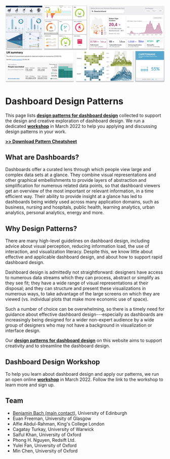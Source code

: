 ![](docs/assets/figures/teaser-dashboards.png)

# Dashboard Design Patterns

This page lists **[design patterns for dashboard design](patterns.html)** collected to support the design and creative exploration of dashboard design. We run a dedicated **[workshop](workshop.html)** in March 2022 to help you applying and discussing design patterns in your work.

**[>> Download Pattern Cheatsheet](https://github.com/dashboarddesignpatterns/dashboarddesignpatterns.github.io/raw/main/docs/assets/patterncheatsheet.png)**

## What are Dashboards?
Dashboards offer a curated lens through which people view large
and complex data sets at a glance. They combine visual
representations and other graphical embellishments to provide layers
of abstraction and simplification for numerous related data points,
so that dashboard viewers get an overview of the most important or
relevant information, in a time efficient way. Their ability to provide
insight at a glance has led to dashboards being widely used across
many application domains, such as business, nursing and
hospitals, public health, learning analytics, urban analytics, personal analytics, energy and more. 

## Why Design Patterns?

There are many high-level guidelines on dashboard design, including advice about visual perception, reducing information load,
the use of interaction, and visualization literacy. Despite this, we know little about effective and applicable dashboard
design, and about how to support rapid dashboard design. 

Dashboard design is admittedly not straightforward: designers have access to
numerous data streams which they can process, abstract or simplify
as they see fit; they have a wide range of visual representations at
their disposal; and they can structure and present these visualizations
in numerous ways, to take advantage of the large screens on which
they are viewed (vs. individual plots that make more economic use
of space). 

Such a number of choice can be overwhelming, so there is a timely need for guidance about effective dashboard design---especially as dashboards are increasingly being designed for a wider non-expert audience by a wide group of designers who may not have
a background in visualization or interface design.

Our **[design patterns for dashboard design](patterns.html)** on this website aims to support creativity and to streamline the dashboard design. 

## Dashboard Design Workshop

To help you learn about dashboard design and apply our patterns, we run an open online  **[workshop](workshop.html)** in March 2022. Follow the link to the workshop to learn more and sign up.

##  Team

* [Benjamin Bach (main contact)](https://benjbach.net), University of Edinburgh
* Euan Freeman, University of Glasgow
* Alfie Abdul-Rahman, King's College London
* Cagatay Turkay, University of Warwick
* Saiful Khan, University of Oxford
* Phong H. Nguyen, Redsift Ltd.
* Yulei Fan, University of Oxford
* Min Chen, University of Oxford





